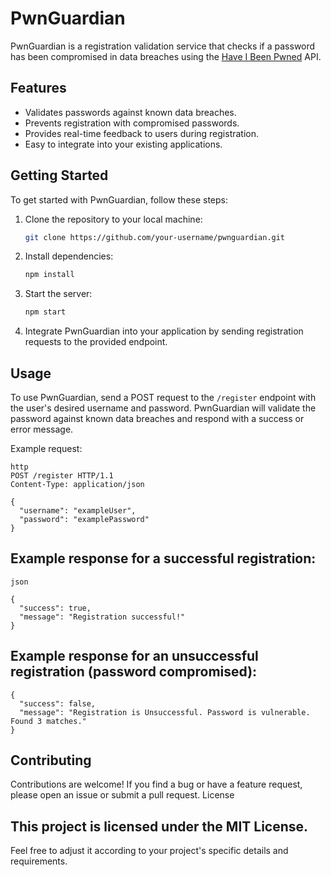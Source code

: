 # PwnGuardian

PwnGuardian is a registration validation service that checks if a password has been compromised in data breaches using the [Have I Been Pwned](https://haveibeenpwned.com/) API.

## Features

- Validates passwords against known data breaches.
- Prevents registration with compromised passwords.
- Provides real-time feedback to users during registration.
- Easy to integrate into your existing applications.

## Getting Started

To get started with PwnGuardian, follow these steps:

1. Clone the repository to your local machine:

    ```bash
    git clone https://github.com/your-username/pwnguardian.git
    ```

2. Install dependencies:

    ```bash
    npm install
    ```

3. Start the server:

    ```bash
    npm start
    ```

4. Integrate PwnGuardian into your application by sending registration requests to the provided endpoint.

## Usage

To use PwnGuardian, send a POST request to the `/register` endpoint with the user's desired username and password. PwnGuardian will validate the password against known data breaches and respond with a success or error message.

Example request:

```
http
POST /register HTTP/1.1
Content-Type: application/json

{
  "username": "exampleUser",
  "password": "examplePassword"
}
```
## Example response for a successful registration:
```
json

{
  "success": true,
  "message": "Registration successful!"
}
```
## Example response for an unsuccessful registration (password compromised):
```
{
  "success": false,
  "message": "Registration is Unsuccessful. Password is vulnerable. Found 3 matches."
}
```
## Contributing

Contributions are welcome! If you find a bug or have a feature request, please open an issue or submit a pull request.
License

## This project is licensed under the MIT License.

Feel free to adjust it according to your project's specific details and requirements.

